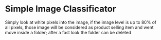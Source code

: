 # Simple Image Classificator


Simply look at white pixels into the image, if the image level is up to 80% of all pixels, those image will be considered as product selling item and went move inside a folder; after a fast look the folder can be deleted 
